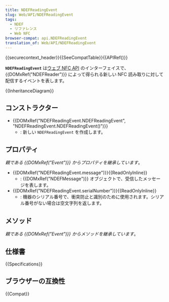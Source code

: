 ```yaml
---
title: NDEFReadingEvent
slug: Web/API/NDEFReadingEvent
tags:
  - NDEF
  - リファレンス
  - Web NFC
browser-compat: api.NDEFReadingEvent
translation_of: Web/API/NDEFReadingEvent
---
```

{{securecontext_header}}{{SeeCompatTable}}{{APIRef()}}

**`NDEFReadingEvent`** は[ウェブ NFC API](/en-US/docs/Web/API/Web_NFC_API) のインターフェイスで、 {{DOMxRef("NDEFReader")}} によって得られる新しい NFC 読み取りに対して配信するイベントを表します。

{{InheritanceDiagram}}

## コンストラクター

- {{DOMxRef("NDEFReadingEvent.NDEFReadingEvent", "NDEFReadingEvent.NDEFReadingEvent()")}}
  - : 新しい `NDEFReadingEvent` を作成します。

## プロパティ

_親である {{DOMxRef("Event")}} からプロパティを継承しています_。

- {{DOMxRef("NDEFReadingEvent.message")}}{{ReadOnlyInline}}
  - : {{DOMxRef("NDEFMessage")}} オブジェクトで、受信したメッセージを表します。
- {{DOMxRef("NDEFReadingEvent.serialNumber")}}{{ReadOnlyInline}}
  - : 機器のシリアル番号で、衝突防止と識別のために使用されます。シリアル番号がない場合は空文字列を返します。

## メソッド

_親である {{DOMxRef("Event")}} からメソッドを継承しています_。

## 仕様書

{{Specifications}}

## ブラウザーの互換性

{{Compat}}
